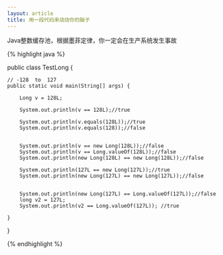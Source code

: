 ```yaml
---
layout: article
title: 用一段代码来烧烧你的脑子
---
```

Java整数缓存池，根据墨菲定律，你一定会在生产系统发生事故

{% highlight java %}

public class TestLong {

    // -128  to  127
    public static void main(String[] args) {

        Long v = 128L;

        System.out.println(v == 128L);//true

        System.out.println(v.equals(128L));//true
        System.out.println(v.equals(128));//false


        System.out.println(v == new Long(128L));//false
        System.out.println(v == Long.valueOf(128L));//false
        System.out.println(new Long(128L) == new Long(128L));//false

        System.out.println(127L == new Long(127L));//true
        System.out.println(new Long(127L) == new Long(127L));//false


        System.out.println(new Long(127L) == Long.valueOf(127L));//false
        long v2 = 127L;
        System.out.println(v2 == Long.valueOf(127L)); //true

    }

}

{% endhighlight %}
